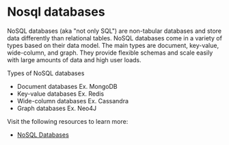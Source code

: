 # Nosql databases

NoSQL databases (aka "not only SQL") are non-tabular databases and store data differently than relational tables. NoSQL databases come in a variety of types based on their data model. The main types are document, key-value, wide-column, and graph. They provide flexible schemas and scale easily with large amounts of data and high user loads.

Types of NoSQL databases
* Document databases Ex. MongoDB
* Key-value databases Ex. Redis
* Wide-column databases Ex. Cassandra
* Graph databases Ex. Neo4J

Visit the following resources to learn more:

- [NoSQL Databases](https://www.mongodb.com/nosql-explained)
